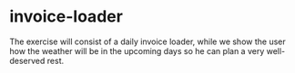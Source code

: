 # invoice-loader
The exercise will consist of a daily invoice loader, while we show the user how the weather will be in the upcoming days so he can plan a very well-deserved rest.
